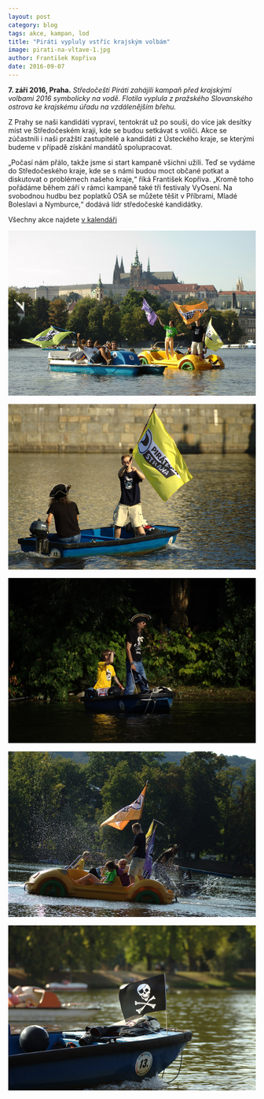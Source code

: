 ```yaml
---
layout: post
category: blog
tags: akce, kampan, lod
title: "Piráti vypluly vstříc krajským volbám"
image: pirati-na-vltave-1.jpg
author: František Kopřiva
date: 2016-09-07
---
```


**7. září 2016, Praha.** *Středočeští Piráti zahájili kampaň před krajskými volbami 2016 symbolicky na vodě. Flotila vyplula z pražského Slovanského ostrova ke krajskému úřadu na vzdálenějším břehu.*

Z Prahy se naši kandidáti vypraví, tentokrát už po souši, do více jak desítky míst ve Středočeském kraji, kde se budou setkávat s voliči. Akce se zúčastnili i naši pražští zastupitelé a kandidáti z Ústeckého kraje, se kterými budeme v případě získání mandátů spolupracovat.

„Počasí nám přálo, takže jsme si start kampaně všichni užili. Teď se vydáme do Středočeského kraje, kde se s námi budou moct občané potkat a diskutovat o problémech našeho kraje,“ říká František Kopřiva. „Kromě toho pořádáme během září v rámci kampaně také tři festivaly VyOsení. Na svobodnou hudbu bez poplatků OSA se můžete těšit v Příbrami, Mladé Boleslavi a Nymburce,“ dodává lídr středočeské kandidátky.

Všechny akce najdete [v kalendáři](https://strednicechy.pirati.cz/kalendar/)

![Fotky z plavby](/assets/img/posts/pirati-na-vltave-2.jpg)

![Fotky z plavby](/assets/img/posts/pirati-na-vltave-3.jpg)

![Fotky z plavby](/assets/img/posts/pirati-na-vltave-4.jpg)

![Fotky z plavby](/assets/img/posts/pirati-na-vltave-5.jpg)

![Fotky z plavby](/assets/img/posts/pirati-na-vltave-6.jpg)
